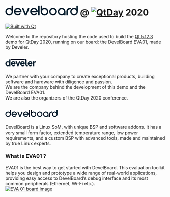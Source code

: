 # <a href="https://www.develboard.com/"><img src="assets/ic_develboard.png" height="32" alt="Develboard"></a> @ <a href="https://www.qtday.it/"><img src="https://res.cloudinary.com/bizzaboprod/image/upload/c_crop,g_custom,f_auto/v1573229402/ddu8hn42ntacfrvtpl6k.png" height="32" alt="QtDay"></a> 2020
<a href="https://www.qt.io/"><img src="https://uc8743a6eef8cc27325572719e30.previews.dropboxusercontent.com/p/thumb/AAtDn9YDEqKmx0eBxpdwfp5vB-6N6JOme8HrC3CNFKdVJIBsNvSBbgNl71pbSLIRTT4fY4A-LJjiRpMQzFHRDD_EpAUg_izSKptsyupQHSsCQ_gv6UO6yNd-FTo9t245CeTEQG7JiqZ4hz6rCgvXq6jRm07m_AlvtoXCzpfESuEdioLol50tuD_QnYhOd1Z4Ts-6PNnGxHTL7OsPqRWfNc1jC27flw202DDQRg86rWY5aToNfjJuvQtU787L1DMQVJWtFAnt0c3LIbD0tacnNxoBTKDmBingGPlmDWbanahLcoGCwwxTRp1hKq9JBGiQ_UyUCuRaoqKs4keD_WdrmBuZIw8pTPa86GIyinaCx9V8NwRC5uG7CvudiKNLgLvyy-aqpo5pN5uOq77QYk9Q0hwBQzr8iScvQ6TY22O3PMGQ1Q/p.png?fv_content=true&size_mode=5" height="20" alt="Built with Qt"></a>

Welcome to the repository hosting the code used to build the [Qt 5.12.3](https://www.qt.io/qt-5-12) demo for QtDay 2020, running on our board: the DevelBoard EVA01, made by Develer.
</br>

## <a href="https://www.develer.com/"><img src="assets/ic_develer_dark.png" height="23" alt="Develer">
</a>
We partner with your company to create exceptional products, building software and hardware with diligence and passion.</br>
We are the company behind the development of this demo and the DevelBoard EVA01.</br>
We are also the organizers of the QtDay 2020 conference.

## <a href="https://www.develboard.com/"><img src="assets/ic_develboard.png" height="23" alt="DevelBoard"></a>
DevelBoard is a Linux SoM, with unique BSP and software addons. It has a very small form factor, extended temperature range, low power requirements, and a custom BSP with advanced tools, made and maintained by true Linux experts.
</br>
### What is EVA01 ?
EVA01 is the best way to get started with DevelBoard. This evaluation toolkit helps you design and prototype a wide range of real-world applications, providing easy access to DevelBoard’s debug interface and its most common peripherals (Ethernet, Wi-Fi etc.).</br>
<a href="https://www.develboard.com/"><img src="https://www.develboard.com/img/develboard/eva01-r2-2.png" height="200" alt="EVA 01 board image"></a>